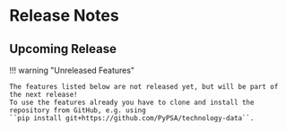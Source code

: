 # Release Notes

## Upcoming Release

!!! warning "Unreleased Features"

    The features listed below are not released yet, but will be part of the next release!
    To use the features already you have to clone and install the repository from GitHub, e.g. using
    ``pip install git+https://github.com/PyPSA/technology-data``.

